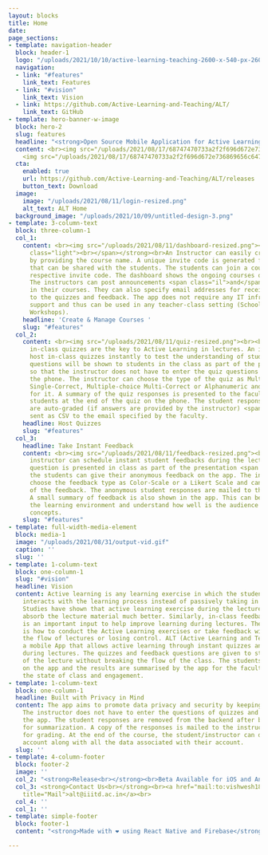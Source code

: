 ```yaml
---
layout: blocks
title: Home
date: 
page_sections:
- template: navigation-header
  block: header-1
  logo: "/uploads/2021/10/10/active-learning-teaching-2600-x-540-px-2600-x-360-px-300-x-150-px-5000-x-500-px.svg"
  navigation:
  - link: "#features"
    link_text: Features
  - link: "#vision"
    link_text: Vision
  - link: https://github.com/Active-Learning-and-Teaching/ALT/
    link_text: GitHub
- template: hero-banner-w-image
  block: hero-2
  slug: features
  headline: "<strong>Open Source Mobile Application for Active Learning &amp; Teaching</strong>"
  content: <br><img src="/uploads/2021/08/17/68747470733a2f2f696d672e736869656c64732e696f2f62616467652f2d416e64726f69642d677265793f7374796c653d666c6174266c6f676f3d616e64726f6964266c696e6b3d68747470733a2f2f6769746875622e636f6d2f4163746976652d4c6561726e696e672d616e642d5465616368696e672f.svg">
    <img src="/uploads/2021/08/17/68747470733a2f2f696d672e736869656c64732e696f2f62616467652f2d694f532d626c61636b3f7374796c653d666c6174266c6f676f3d6170706c65266c696e6b3d68747470733a2f2f6769746875622e636f6d2f4163746976652d4c6561726e696e672d616e642d5465616368696e672f414c542f72.svg">
  cta:
    enabled: true
    url: https://github.com/Active-Learning-and-Teaching/ALT/releases
    button_text: Download
  image:
    image: "/uploads/2021/08/11/login-resized.png"
    alt_text: ALT Home
  background_image: "/uploads/2021/10/09/untitled-design-3.png"
- template: 3-column-text
  block: three-column-1
  col_1:
    content: <br><img src="/uploads/2021/08/11/dashboard-resized.png"><br><br><strong><span
      class="light"><br></span></strong><br>An Instructor can easily create a course
      by providing the course name. A unique invite code is generated for the course
      that can be shared with the students. The students can join a course using the
      respective invite code. The dashboard shows the ongoing courses of the instructor.
      The instructors can post announcements <span class="il">and</span> manage students
      in their courses. They can also specify email addresses for receiving responses
      to the quizzes and feedback. The app does not require any IT infrastructure
      support and thus can be used in any teacher-class setting (Schools, Colleges,
      Workshops).
    headline: 'Create & Manage Courses '
    slug: "#features"
  col_2:
    content: <br><img src="/uploads/2021/08/11/quiz-resized.png"><br><br><br><br>Short
      in-class quizzes are the key to Active Learning in lectures. An instructor can
      host in-class quizzes instantly to test the understanding of students. The quiz
      questions will be shown to students in the class as part of the presentation
      so that the instructor does not have to enter the quiz questions manually on
      the phone. The instructor can choose the type of the quiz as Multiple-Choice
      Single-Correct, Multiple-choice Multi-Correct or Alphanumeric and set the duration
      for it. A summary of the quiz responses is presented to the faculty and the
      students at the end of the quiz on the phone. The student responses to quizzes
      are auto-graded (if answers are provided by the instructor) <span class="il">and</span>
      sent as CSV to the email specified by the faculty.
    headline: Host Quizzes
    slug: "#features"
  col_3:
    headline: Take Instant Feedback
    content: <br><img src="/uploads/2021/08/11/feedback-resized.png"><br><br><br><br>The
      instructor can schedule instant student feedbacks during the lecture. The feedback
      question is presented in class as part of the presentation <span class="il">and</span>
      the students can give their anonymous feedback on the app. The instructor can
      choose the feedback type as Color-Scale or a Likert Scale and can set the duration
      of the feedback. The anonymous student responses are mailed to the instructor.
      A small summary of feedback is also shown in the app. This can be used to improve
      the learning environment and understand how well is the audience grasping key
      concepts.
    slug: "#features"
- template: full-width-media-element
  block: media-1
  image: "/uploads/2021/08/31/output-vid.gif"
  caption: ''
  slug: ''
- template: 1-column-text
  block: one-column-1
  slug: "#vision"
  headline: Vision
  content: Active learning is any learning exercise in which the student engages or
    interacts with the learning process instead of passively taking in the information.
    Studies have shown that active learning exercise during the lecture helps students
    absorb the lecture material much better. Similarly, in-class feedback on any issue
    is an important input to help improve learning during lectures. The challenge
    is how to conduct the Active Learning exercises or take feedback without breaking
    the flow of lectures or losing control. ALT (Active Learning and Teaching) is
    a mobile App that allows active learning through instant quizzes and feedback
    during lectures. The quizzes and feedback questions are given to students as part
    of the lecture without breaking the flow of the class. The students can respond
    on the app and the results are summarised by the app for the faculty to understand
    the state of class and engagement.
- template: 1-column-text
  block: one-column-1
  headline: Built with Privacy in Mind
  content: The app aims to promote data privacy and security by keeping minimal information.
    The instructor does not have to enter the questions of quizzes and feedbacks on
    the app. The student responses are removed from the backend after being processed
    for summarization. A copy of the responses is mailed to the instructor as CSV
    for grading. At the end of the course, the student/instructor can delete their
    account along with all the data associated with their account.
  slug: ''
- template: 4-column-footer
  block: footer-2
  image: ''
  col_2: "<strong>Release<br></strong><br>Beta Available for iOS and Android"
  col_3: <strong>Contact Us<br></strong><br><a href="mail:to:vishwesh18119@iiitd.ac.in"
    title="Mail">alt@iiitd.ac.in</a><br>
  col_4: ''
  col_1: ''
- template: simple-footer
  block: footer-1
  content: "<strong>Made with ❤︎ using React Native and Firebase</strong>"

---
```

